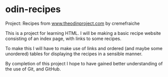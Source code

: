 # odin-recipes
Project: Recipes from www.theodinproject.com by cremefraiche

This is a project for learning HTML. I will be making a basic recipe website consisting of an index page, with links to some recipes.

To make this I will have to make use of links and ordered (and maybe some unordered) tables for displaying the recipes in a sensible manner.

By completion of this project I hope to have gained better understanding of the use of Git, and GitHub. 